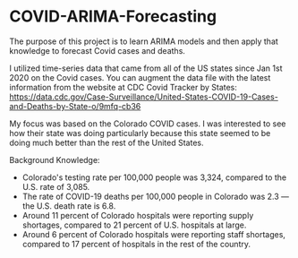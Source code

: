 # COVID-ARIMA-Forecasting

The purpose of this project is to learn ARIMA models and then apply that knowledge to forecast Covid cases and deaths.

I utilized time-series data that came from all of the US states since Jan 1st 2020 on the Covid cases. You can augment the data file with the latest information from the website at CDC Covid Tracker by States: https://data.cdc.gov/Case-Surveillance/United-States-COVID-19-Cases-and-Deaths-by-State-o/9mfq-cb36 

My focus was based on the Colorado COVID cases. I was interested to see how their state was doing particularly because this state seemed to be doing much better than the rest of the United States.

Background Knowledge:
* Colorado's testing rate per 100,000 people was 3,324, compared to the U.S. rate of 3,085.
* The rate of COVID-19 deaths per 100,000 people in Colorado was 2.3 — the U.S. death rate is 6.8.
* Around 11 percent of Colorado hospitals were reporting supply shortages, compared to 21 percent of U.S. hospitals at large.
* Around 6 percent of Colorado hospitals were reporting staff shortages, compared to 17 percent of hospitals in the rest of the country.
